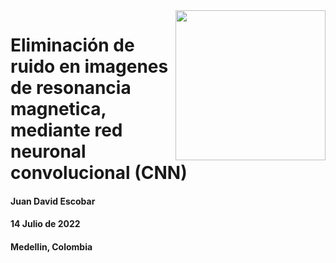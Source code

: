 <img src="https://raw.githubusercontent.com/juadaves91/unir-tfm-alzheimer-diagnostic-deep-learning/main/Recursos/Imagenes/Unir_2021_logo.svg" width="240"   height="240" align="right"/>

<div>
  <h1> Eliminación de ruido en imagenes de resonancia magnetica, mediante red neuronal convolucional (CNN)</h1>

  <h4>Juan David Escobar</h4>
  <h4>14 Julio de 2022</h4>
  <h4>Medellin, Colombia</h4>
</div>



